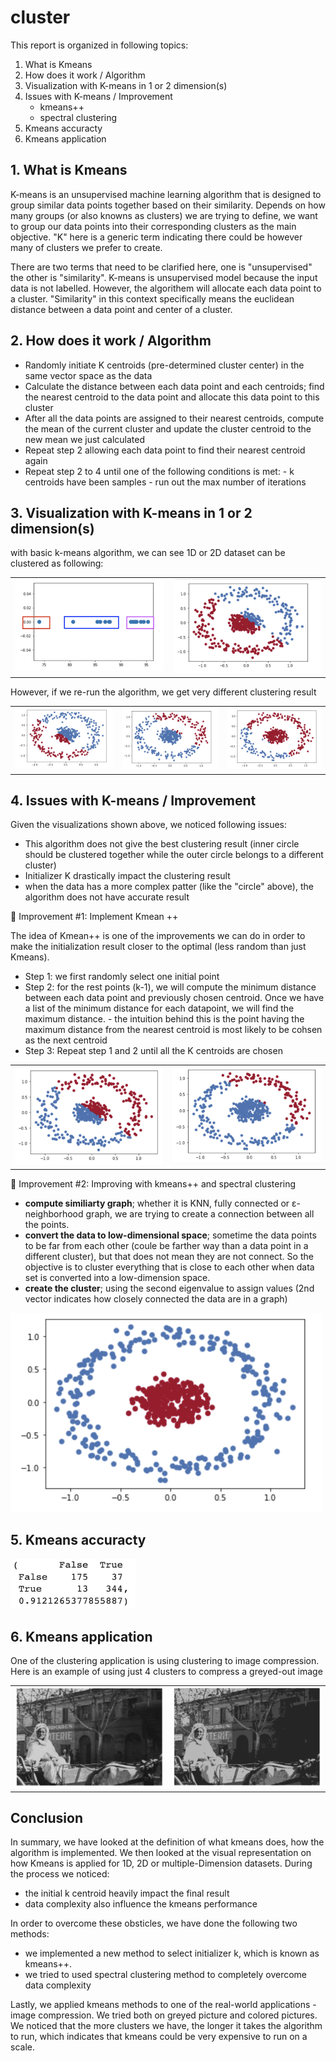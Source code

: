 # cluster

This report is organized in following topics:
1. What is Kmeans
2. How does it work / Algorithm
3. Visualization with K-means in 1 or 2 dimension(s)
4. Issues with K-means / Improvement
      - kmeans++ 
      - spectral clustering
5. Kmeans accuracty
6. Kmeans application 

## 1. What is Kmeans
K-means is an unsupervised machine learning algorithm that is designed to group similar data points together based on their similarity. Depends on how many groups (or also knowns as clusters) we are trying to define, we want to group our data points into their corresponding clusters as the main objective. "K" here is a generic term indicating there could be however many of clusters we prefer to create.

There are two terms that need to be clarified here, one is "unsupervised" the other is "similarity". K-means is unsupervised model because the input data is not labelled. However, the algorithem will allocate each data point to a cluster. "Similarity" in this context specifically means the euclidean distance between a data point and center of a cluster.

## 2. How does it work / Algorithm
- Randomly initiate K centroids (pre-determined cluster center) in the same vector space as the data
- Calculate the distance between each data point and each centroids; find the nearest centroid to the data point and allocate this data point to this cluster
- After all the data points are assigned to their nearest centroids, compute the mean of the current cluster and update the cluster centroid to the new mean we just calculated
- Repeat step 2 allowing each data point to find their nearest centroid again
- Repeat step 2 to 4 until one of the following conditions is met:
      - k centroids have been samples
      - run out the max number of iterations

## 3. Visualization with K-means in 1 or 2 dimension(s)

with basic k-means algorithm, we can see 1D or 2D dataset can be clustered as following:

<table border="0">
<tr valign="top" border="0">
<td border="0"><img src="image/1d_cluster.png" width="100%"></a></td>
<td border="0"><img src="image/2d_cluster.png" width="100%"></a></td>	
</tr>
</table>

However, if we re-run the algorithm, we get very different clustering result

<table border="0">
<tr valign="top" border="0">
<td border="0"><img src="image/unstable1.png" width="100%"></a></td>
<td border="0"><img src="image/unstable2.png" width="100%"></a></td>	
<td border="0"><img src="image/unstable3.png" width="100%"></a></td>	
</tr>
</table>

## 4. Issues with K-means / Improvement

Given the visualizations shown above, we noticed following issues:
- This algorithm does not give the best clustering result (inner circle should be clustered together while the outer circle belongs to a different cluster)
- Initializer K drastically impact the clustering result
- when the data has a more complex patter (like the "circle" above), the algorithm does not have accurate result

:rocket: Improvement #1: Implement Kmean ++

The idea of Kmean++ is one of the improvements we can do in order to make the initialization result closer to the optimal (less random than just Kmeans).

- Step 1: we first randomly select one initial point
- Step 2: for the rest points (k-1), we will compute the minimum distance between each data point and previously chosen centroid. Once we have a list of the minimum distance for each datapoint, we will find the maximum distance.
      - the intuition behind this is the point having the maximum distance from the nearest centroid is most likely to be cohsen as the next centroid
- Step 3: Repeat step 1 and 2 until all the K centroids are chosen

<table border="0">
<tr valign="top" border="0">
<td border="0"><img src="image/kmean.png" width="100%"></a></td>
<td border="0"><img src="image/kmean++.png" width="100%"></a></td>		
</tr>
</table>

:rocket: Improvement #2: Improving with kmeans++ and spectral clustering

- **compute similiarty graph**; whether it is KNN, fully connected or ε-neighborhood graph, we are trying to create a connection between all the points.
- **convert the data to low-dimensional space**; sometime the data points to be far from each other (coule be farther way than a data point in a different cluster), but that does not mean they are not connect. So the objective is to cluster everything that is close to each other when data set is converted into a low-dimension space.
- **create the cluster**; using the second eigenvalue to assign values (2nd vector indicates how closely connected the data are in a graph)

<img src="image/spectral_clustering.png" width="500">

## 5. Kmeans accuracty

<img src="image/accuracy.png" width="200">

## 6. Kmeans application 

One of the clustering application is using clustering to image compression. Here is an example of using just 4 clusters to compress a greyed-out image

<table border="0">
<tr valign="top" border="0">
<td border="0"><img src="image/before.png" width="100%"></a></td>
<td border="0"><img src="image/after.png" width="100%"></a></td>		
</tr>
</table>

## Conclusion

In summary, we have looked at the definition of what kmeans does, how the algorithm is implemented. We then looked at the visual representation on how Kmeans is applied for 1D, 2D or multiple-Dimension datasets. During the process we noticed:

- the initial k centroid heavily impact the final result
- data complexity also influence the kmeans performance

In order to overcome these obsticles, we have done the following two methods:

- we implemented a new method to select initializer k, which is known as kmeans++.
- we tried to used spectral clustering method to completely overcome data complexity

Lastly, we applied kmeans methods to one of the real-world applications - image compression. We tried both on greyed picture and colored pictures. We noticed that the more clusters we have, the longer it takes the algorithm to run, which indicates that kmeans could be very expensive to run on a scale.
